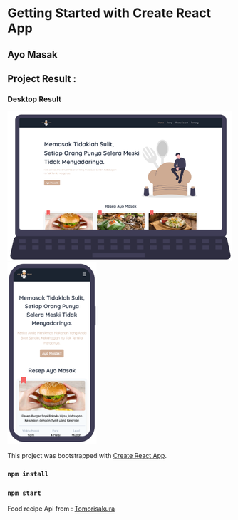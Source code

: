 # Getting Started with Create React App

## Ayo Masak
## Project Result :

### Desktop Result
<img src="src/assets/result/result-desktop.png" width=600/>
<img src="src/assets/result/result-mobile.png" width="200"/>

This project was bootstrapped with [Create React App](https://github.com/facebook/create-react-app).

### `npm install`
### `npm start`


Food recipe Api from :
[Tomorisakura](https://github.com/tomorisakura/unofficial-masakapahariini-api)


